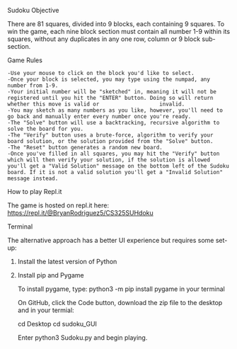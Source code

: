 Sudoku
Objective

There are 81 squares, divided into 9 blocks, each containing 9 squares. To win the game, each nine block section must contain all number 1-9 within its squares, without any duplicates in any one row, column or 9 block sub-section.

Game Rules

    -Use your mouse to click on the block you'd like to select.
    -Once your block is selected, you may type using the numpad, any number from 1-9.
    -Your initial number will be "sketched" in, meaning it will not be registered until you hit the "ENTER" button. Doing so will return whether this move is valid or                   invalid. 
    -You may sketch as many numbers as you like, however, you'll need to go back and manually enter every number once you're ready.
    -The "Solve" button will use a backtracking, recursive algorithm to solve the board for you. 
    -The "Verify" button uses a brute-force, algorithm to verify your board solution, or the solution provided from the "Solve" button.
    -The "Reset" button generates a random new board. 
    -Once you've filled in all squares, you may hit the "Verify" button which will then verify your solution, if the solution is allowed you'll get a "Valid Solution" message on the bottom left of the Sudoku board. If it is not a valid solution you'll get a "Invalid Solution" message instead.

How to play
Repl.it

The game is hosted on repl.it here: https://repl.it/@BryanRodriguez5/CS325SUHdoku

Terminal

The alternative approach has a better UI experience but requires some set-up:
1. Install the latest version of Python
2. Install pip and Pygame

    To install pygame, type: python3 -m pip install pygame in your terminal

    On GitHub, click the Code button, download the zip file to the desktop and in your termial:

    cd Desktop
    cd sudoku_GUI

    Enter python3 Sudoku.py and begin playing.
